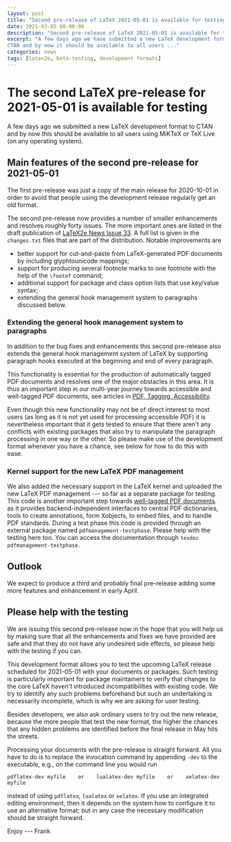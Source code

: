```yaml
---
layout: post
title: "Second pre-release of LaTeX 2021-05-01 is available for testing"
date: 2021-03-05 00:00:00
description: "Second pre-release of LaTeX 2021-05-01 is available for testing"
excerpt: "A few days ago we have submitted a new LaTeX development format to
CTAN and by now it should be available to all users ..."
categories: news
tags: [latex2e, beta-testing, development formats]
---
```


# The second LaTeX pre-release for 2021-05-01 is available for testing

A few days ago we submitted a new LaTeX development format to CTAN
and by now this should be available to all users using MiKTeX or TeX
Live (on any operating system).


## Main features of the second pre-release for 2021-05-01

The first pre-release was just a copy of the main release for
2020-10-01 in order to avoid that people using the development release
regularly get an old format.

The second pre-release now provides a number of smaller enhancements and
resolves roughly forty issues. The more important ones are listed in
the draft publication of <a href="{{site.baseurl}}/news/latex2e-news/ltnews33.pdf">LaTeX2e News
Issue 33</a>. A full list is given in the `changes.txt` files that are
part of the distribution. Notable improvements are
 - better support for cut-and-paste from LaTeX-generated PDF documents
   by including glyphtounicode mappings;
 - support for producing several footnote marks to one footnote with
   the help of the `\footef` command;
 - additional support for package and class option lists that use key/value syntax;
 - extending the general hook management system to paragraphs discussed below.


### Extending the general hook management system to paragraphs

In addition to the bug fixes and enhancements this second pre-release
also extends the general hook management system of LaTeX by supporting
paragraph hooks executed at the beginning and end of every paragraph.

This functionality is essential for the production of automatically
tagged PDF documents and resolves one of the major obstacles in this
area. It is thus an important step in our multi-year journey towards
accessible and well-tagged PDF documents, see articles in <a href="{{site.baseurl}}/publications/indexbytopic/pdf/">PDF, Tagging, Accessibility</a>.

Even though this new functionality may not be of direct interest to
most users (as long as it is not yet used for processing accessible
PDF) it is nevertheless important that it gets tested to ensure that
there aren't any conflicts with existing packages that also try to
manipulate the paragraph processing in one way or the other. So please
make use of the development format whenever you have a chance, see
below for how to do this with ease.

### Kernel support for the new LaTeX PDF management

We also added the necessary support in the LaTeX kernel and uploaded the
new LaTeX PDF management --- so far as a separate package for testing.
This code is another important step towards <a href="{{site.baseurl}}/publications/indexbytopic/pdf/">well-tagged PDF
documents</a>. as it provides backend-independent interfaces to
central PDF dictionaries, tools to create annotations, form Xobjects,
to embed files, and to handle PDF standards.  During a test phase this
code is provided through an external package named
`pdfmanagement-testphase`. Please help with the testing here too.
You can access the documentation through `texdoc pdfmanagement-testphase`.


## Outlook

We expect to produce a third and probably final pre-release adding
some more features and enhancement in early April.


## Please help with the testing

We are issuing this second pre-release now in the hope that you will help us by
making sure that all the enhancements and fixes we have provided are safe and that
they do not have any undesired side effects, so please help with the testing if
you can.

This development format allows you to test the upcoming LaTeX release scheduled
for 2021-05-01 with your documents or packages. Such testing is
particularly important for package maintainers to verify that changes
to the core LaTeX haven't introduced incompatibilities with existing
code. We try to identify any such problems beforehand but such an
undertaking is necessarily incomplete, which is why we are asking for user
testing.

Besides developers, we also ask ordinary users to try out the new
release, because the more people that test the new
format, the higher the chances that any hidden problems are identified
before the final release in May hits the streets.

Processing your documents with the pre-release is straight forward. All
you have to do is to replace the invocation command by appending
`-dev` to the executable, e.g., on the command line you would run

```
pdflatex-dev myfile    or    lualatex-dev myfile    or    xelatex-dev myfile
```

instead of using `pdflatex`, `lualatex` or `xelatex`. If you use an
integrated editing environment, then it depends on the system 
how to configure it to use an alternative format; but in any case the necessary
modification should be straight forward.




Enjoy --- Frank



<img src="https://ssl-vg03.met.vgwort.de/na/03770697eae2427c8a6bfe7e9b8ab332" width="1" height="1" alt="">
